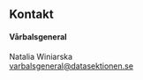 ## Kontakt

#### Vårbalsgeneral

Natalia Winiarska </br>
[varbalsgeneral@datasektionen.se](mailto:varbalsgeneral@datasektionen.se)
